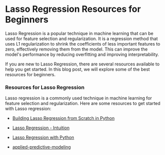 # **Lasso Regression Resources for Beginners**

Lasso Regression is a popular technique in machine learning that can be used for feature selection and regularization. It is a regression method that uses L1 regularization to shrink the coefficients of less important features to zero, effectively removing them from the model. This can improve the model's performance by reducing overfitting and improving interpretability.

If you are new to Lasso Regression, there are several resources available to help you get started. In this blog post, we will explore some of the best resources for beginners.

### **Resources for Lasso Regression**
Lasso regression is a commonly used technique in machine learning for feature selection and regularization. Here are some resources to get started with Lasso regression:


- [Building Lasso Regression from Scratch in Python](https://www.youtube.com/watch?v=V0yi-sBRI1A)

- [Lasso Regression  - Intuition](https://www.youtube.com/watch?v=rsu3Rz4FiAc)

- [Lasso Regression with Python](https://www.youtube.com/watch?v=gmHzz4244ss)

- [applied-predictive-modeling](https://vuquangnguyen2016.files.wordpress.com/2018/03/applied-predictive-modeling-max-kuhn-kjell-johnson_1518.pdf)

